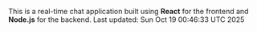 This is a real-time chat application built using **React** for the frontend and **Node.js** for the backend.
Last updated: Sun Oct 19 00:46:33 UTC 2025
